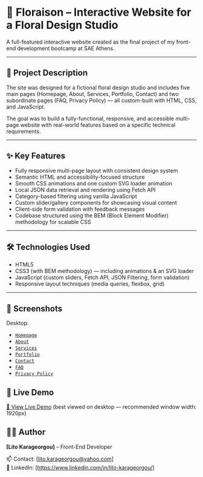 # 🌸 Floraison – Interactive Website for a Floral Design Studio

A full-featured interactive website created as the final project of my front-end development bootcamp at SAE Athens.

---

## 📝 Project Description

 The site was designed for a fictional floral design studio and includes five main pages (Homepage, About, Services, Portfolio, Contact) and two subordinate pages (FAQ, Privacy Policy) — all custom-built with HTML, CSS, and JavaScript.

The goal was to build a fully-functional, responsive, and accessible multi-page website with real-world features based on a specific technical requirements.

---

## ✨ Key Features

  - Fully responsive multi-page layout with consistent design system
  - Semantic HTML and accessibility-focused structure
  - Smooth CSS animations and one custom SVG loader animation
  - Local JSON data retrieval and rendering using Fetch API
  - Category-based filtering using vanilla JavaScript
  - Custom slider/gallery components for showcasing visual content
  - Client-side form validation with feedback messages
  - Codebase structured using the BEM (Block Element Modifier) methodology for scalable CSS

---

## 🛠️ Technologies Used

- HTML5
- CSS3 (with BEM methodology) — including animations & an SVG loader
- JavaScript (custom sliders, Fetch API, JSON Filtering, form validation)
- Responsive layout techniques (media queries, flexbox, grid)

---

## 📸 Screenshots

  Desktop:
  
- [`Homepage`](./screenshots/desktop/homepage.png)
- [`About`](./screenshots/desktop/about.png)
- [`Services`](./screenshots/desktop/services.png)
- [`Portfolio`](./screenshots/desktop/portfolio.png)
- [`Contact`](./screenshots/desktop/contact.png)
- [`FAQ`](./screenshots/desktop/FAQ.png)
- [`Privacy Policy`](./screenshots/desktop/privacy-policy.png)

## 🚀 Live Demo

[🔗 View Live Demo](https://florience.netlify.app/) (best viewed on desktop — recommended window width: 1920px)

## 👩‍💻 Author

**[Lito Karageorgou]** – Front-End Developer 

📫 Contact: [lito.karageorgou@yahoo.com]  
🔗 LinkedIn: [https://www.linkedin.com/in/lito-karageorgou/]
